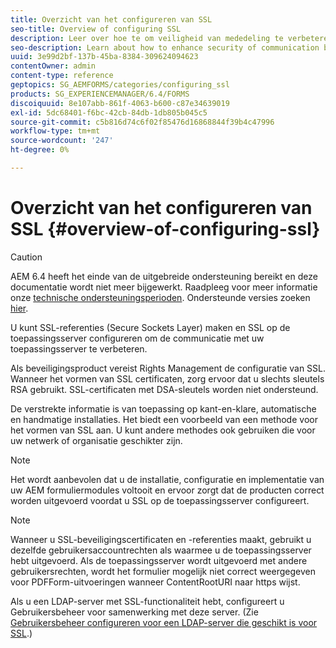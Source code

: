 ```yaml
---
title: Overzicht van het configureren van SSL
seo-title: Overview of configuring SSL
description: Leer over hoe te om veiligheid van mededeling te verbeteren door SSL te vormen.
seo-description: Learn about how to enhance security of communication by configuring SSL.
uuid: 3e99d2bf-137b-45ba-8384-309624094623
contentOwner: admin
content-type: reference
geptopics: SG_AEMFORMS/categories/configuring_ssl
products: SG_EXPERIENCEMANAGER/6.4/FORMS
discoiquuid: 8e107abb-861f-4063-b600-c87e34639019
exl-id: 5dc68401-f6bc-42cb-84db-1db805b045c5
source-git-commit: c5b816d74c6f02f85476d16868844f39b4c47996
workflow-type: tm+mt
source-wordcount: '247'
ht-degree: 0%

---
```


# Overzicht van het configureren van SSL {#overview-of-configuring-ssl}

>[!CAUTION]
>
>AEM 6.4 heeft het einde van de uitgebreide ondersteuning bereikt en deze documentatie wordt niet meer bijgewerkt. Raadpleeg voor meer informatie onze [technische ondersteuningsperioden](https://helpx.adobe.com/support/programs/eol-matrix.html). Ondersteunde versies zoeken [hier](https://experienceleague.adobe.com/docs/).

U kunt SSL-referenties (Secure Sockets Layer) maken en SSL op de toepassingsserver configureren om de communicatie met uw toepassingsserver te verbeteren.

Als beveiligingsproduct vereist Rights Management de configuratie van SSL. Wanneer het vormen van SSL certificaten, zorg ervoor dat u slechts sleutels RSA gebruikt. SSL-certificaten met DSA-sleutels worden niet ondersteund.

De verstrekte informatie is van toepassing op kant-en-klare, automatische en handmatige installaties. Het biedt een voorbeeld van een methode voor het vormen van SSL aan. U kunt andere methodes ook gebruiken die voor uw netwerk of organisatie geschikter zijn.

>[!NOTE]
>
>Het wordt aanbevolen dat u de installatie, configuratie en implementatie van uw AEM formuliermodules voltooit en ervoor zorgt dat de producten correct worden uitgevoerd voordat u SSL op de toepassingsserver configureert.

>[!NOTE]
>
>Wanneer u SSL-beveiligingscertificaten en -referenties maakt, gebruikt u dezelfde gebruikersaccountrechten als waarmee u de toepassingsserver hebt uitgevoerd. Als de toepassingsserver wordt uitgevoerd met andere gebruikersrechten, wordt het formulier mogelijk niet correct weergegeven voor PDFForm-uitvoeringen wanneer ContentRootURI naar https wijst.

Als u een LDAP-server met SSL-functionaliteit hebt, configureert u Gebruikersbeheer voor samenwerking met deze server. (Zie [Gebruikersbeheer configureren voor een LDAP-server die geschikt is voor SSL](/help/forms/using/admin-help/configure-user-management-ssl-enabled.md#configure-user-management-for-an-ssl-enabled-ldap-server).)

